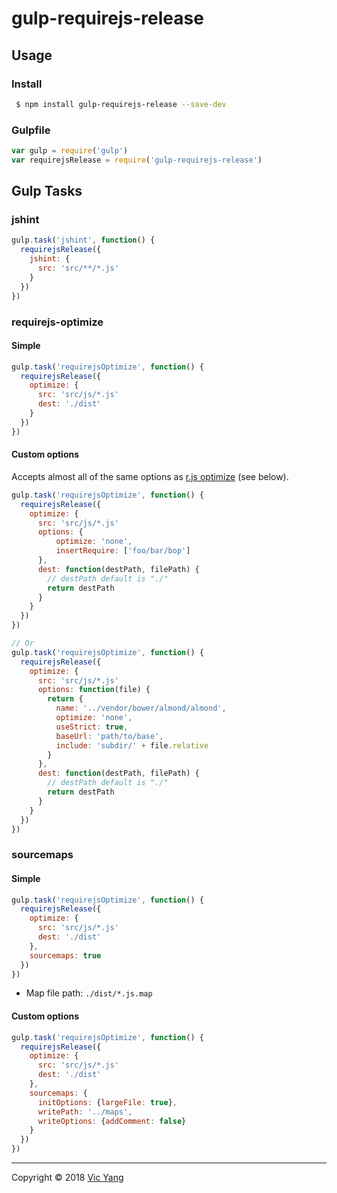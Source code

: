 # gulp-requirejs-release

## Usage

### Install

```bash
 $ npm install gulp-requirejs-release --save-dev
```

### Gulpfile

```js
var gulp = require('gulp')
var requirejsRelease = require('gulp-requirejs-release')
```

## Gulp Tasks

### jshint

```js
gulp.task('jshint', function() {
  requirejsRelease({
    jshint: {
      src: 'src/**/*.js'
    }
  })
})
```

### requirejs-optimize

#### Simple

```js
gulp.task('requirejsOptimize', function() {
  requirejsRelease({
    optimize: {
      src: 'src/js/*.js'
      dest: './dist'
    }
  })
})
```

#### Custom options

Accepts almost all of the same options as [r.js optimize](https://github.com/requirejs/r.js/blob/master/build/example.build.js) (see below).

```js
gulp.task('requirejsOptimize', function() {
  requirejsRelease({
    optimize: {
      src: 'src/js/*.js'
      options: {
          optimize: 'none',
          insertRequire: ['foo/bar/bop']
      },
      dest: function(destPath, filePath) {
        // destPath default is "./"
        return destPath
      }
    }
  })
})

// Or
gulp.task('requirejsOptimize', function() {
  requirejsRelease({
    optimize: {
      src: 'src/js/*.js'
      options: function(file) {
        return {
          name: '../vendor/bower/almond/almond',
          optimize: 'none',
          useStrict: true,
          baseUrl: 'path/to/base',
          include: 'subdir/' + file.relative
        }
      },
      dest: function(destPath, filePath) {
        // destPath default is "./"
        return destPath
      }
    }
  })
})
```

### sourcemaps

#### Simple

```js
gulp.task('requirejsOptimize', function() {
  requirejsRelease({
    optimize: {
      src: 'src/js/*.js'
      dest: './dist'
    },
    sourcemaps: true
  })
})
```

* Map file path: `./dist/*.js.map`

#### Custom options

```js
gulp.task('requirejsOptimize', function() {
  requirejsRelease({
    optimize: {
      src: 'src/js/*.js'
      dest: './dist'
    },
    sourcemaps: {
      initOptions: {largeFile: true},
      writePath: '../maps',
      writeOptions: {addComment: false}
    }
  })
})
```

---

Copyright © 2018 [Vic Yang](https://github.com/yijian002)